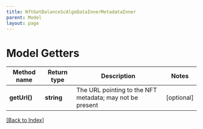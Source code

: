 ```yaml
---
title: NftGetBalanceScAlgoDataInnerMetadataInner
parent: Model
layout: page
---
```


# Model Getters

Method name | Return type | Description | Notes
------------ | ------------- | ------------- | -------------
**getUrl()** | **string** | The URL pointing to the NFT metadata; may not be present | [optional]

[[Back to Index]](../index.md)
